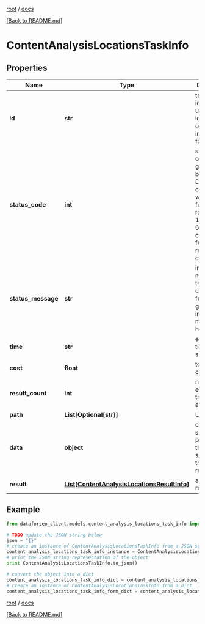 [root](./../ "root") / [docs](./ "docs")

[[Back to README.md]](./../README.md "[Back to README.md]")

# ContentAnalysisLocationsTaskInfo

## Properties

Name | Type | Description | Notes
------------ | ------------- | ------------- | -------------
**id** | **str** | task identifier unique task identifier in our system in the UUID format | [optional]
**status_code** | **int** | status code of the task generated by DataForSEO, can be within the following range: 10000-60000 you can find the full list of the response codes here | [optional]
**status_message** | **str** | informational message of the task you can find the full list of general informational messages here | [optional]
**time** | **str** | execution time, seconds | [optional]
**cost** | **float** | total tasks cost, USD | [optional]
**result_count** | **int** | number of elements in the result array | [optional]
**path** | **List[Optional[str]]** | URL path | [optional]
**data** | **object** | contains the same parameters that you specified in the POST request | [optional]
**result** | [**List[ContentAnalysisLocationsResultInfo]**](ContentAnalysisLocationsResultInfo.md) | array of results | [optional]

## Example

```python
from dataforseo_client.models.content_analysis_locations_task_info import ContentAnalysisLocationsTaskInfo

# TODO update the JSON string below
json = "{}"
# create an instance of ContentAnalysisLocationsTaskInfo from a JSON string
content_analysis_locations_task_info_instance = ContentAnalysisLocationsTaskInfo.from_json(json)
# print the JSON string representation of the object
print ContentAnalysisLocationsTaskInfo.to_json()

# convert the object into a dict
content_analysis_locations_task_info_dict = content_analysis_locations_task_info_instance.to_dict()
# create an instance of ContentAnalysisLocationsTaskInfo from a dict
content_analysis_locations_task_info_form_dict = content_analysis_locations_task_info.from_dict(content_analysis_locations_task_info_dict)
```

  

[root](./../ "root") / [docs](./ "docs")

[[Back to README.md]](./../README.md "[Back to README.md]")